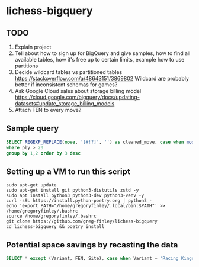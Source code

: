 # lichess-bigquery

## TODO

1. Explain project
2. Tell about how to sign up for BigQuery and give samples, how to find all available tables, how it's free up to certain limits, example how to use partitions
3. Decide wildcard tables vs partitioned tables https://stackoverflow.com/a/48643151/3869802 Wildcard are probably better if inconsistent schemas for games?
4. Ask Google Cloud sales about storage billing model https://cloud.google.com/bigquery/docs/updating-datasets#update_storage_billing_models
5. Attach FEN to every move?

## Sample query

```sql
SELECT REGEXP_REPLACE(move, '[#!?]', '') as cleaned_move, case when mod(ply, 2) = 0 then 'black' else 'white' end as color, count(*) cnt FROM `greg-finley.lichess.moves_python`
where ply > 20
group by 1,2 order by 3 desc
```

## Setting up a VM to run this script

```
sudo apt-get update
sudo apt-get install git python3-distutils zstd -y
sudo apt install python3 python3-dev python3-venv -y
curl -sSL https://install.python-poetry.org | python3 -
echo 'export PATH="/home/gregoryfinley/.local/bin:$PATH"' >> /home/gregoryfinley/.bashrc
source /home/gregoryfinley/.bashrc
git clone https://github.com/greg-finley/lichess-bigquery
cd lichess-bigquery && poetry install
```

## Potential space savings by recasting the data

```sql
SELECT * except (Variant, FEN, Site), case when Variant = 'Racing Kings' then 'RC' else Variant end as Variant, case when FEN = '8/8/8/8/8/8/krbnNBRK/qrbnNBRQ w - - 0 1' and Variant = 'Racing Kings' then null else FEN end as FEN, replace(Site, 'https://lichess.org/', '') as GameId FROM `greg-finley.lichess.games_python`
```
